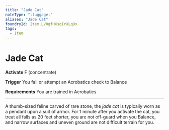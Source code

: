 ```yaml
---
title: "Jade Cat"
noteType: ":luggage:"
aliases: "Jade Cat"
foundryId: Item.LV0gfHXsqIrXLq9x
tags:
  - Item
---
```


# Jade Cat

**Activate** F (concentrate)

**Trigger** You fall or attempt an Acrobatics check to Balance

**Requirements** You are trained in Acrobatics

* * *

A thumb-sized feline carved of rare stone, the _jade cat_ is typically worn as a pendant upon a suit of armor. For 1 minute after you activate the cat, you treat all falls as 20 feet shorter, you are not off-guard when you Balance, and narrow surfaces and uneven ground are not difficult terrain for you.
